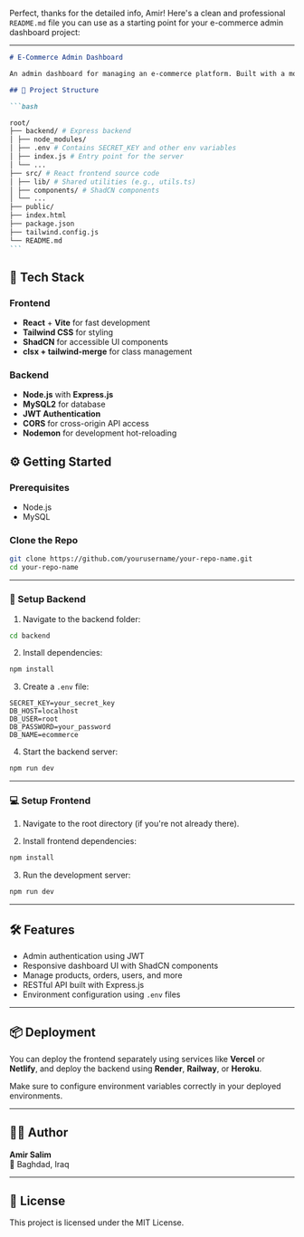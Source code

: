 Perfect, thanks for the detailed info, Amir! Here's a clean and professional `README.md` file you can use as a starting point for your e-commerce admin dashboard project:

---

````markdown
# E-Commerce Admin Dashboard

An admin dashboard for managing an e-commerce platform. Built with a modern stack featuring **React**, **Vite**, **Tailwind CSS**, and **ShadCN** on the frontend, with **Node.js**, **Express.js**, and **MySQL** on the backend.

## 📁 Project Structure

```bash

root/
├── backend/ # Express backend
│ ├── node_modules/
│ ├── .env # Contains SECRET_KEY and other env variables
│ ├── index.js # Entry point for the server
│ └── ...
├── src/ # React frontend source code
│ ├── lib/ # Shared utilities (e.g., utils.ts)
│ ├── components/ # ShadCN components
│ └── ...
├── public/
├── index.html
├── package.json
├── tailwind.config.js
└── README.md
```
````

## 🧰 Tech Stack

### Frontend

- **React** + **Vite** for fast development
- **Tailwind CSS** for styling
- **ShadCN** for accessible UI components
- **clsx + tailwind-merge** for class management

### Backend

- **Node.js** with **Express.js**
- **MySQL2** for database
- **JWT Authentication**
- **CORS** for cross-origin API access
- **Nodemon** for development hot-reloading

## ⚙️ Getting Started

### Prerequisites

- Node.js
- MySQL

### Clone the Repo

```bash
git clone https://github.com/yourusername/your-repo-name.git
cd your-repo-name
```

---

### 🔧 Setup Backend

1. Navigate to the backend folder:

```bash
cd backend
```

2. Install dependencies:

```bash
npm install
```

3. Create a `.env` file:

```env
SECRET_KEY=your_secret_key
DB_HOST=localhost
DB_USER=root
DB_PASSWORD=your_password
DB_NAME=ecommerce
```

4. Start the backend server:

```bash
npm run dev
```

---

### 💻 Setup Frontend

1. Navigate to the root directory (if you're not already there).

2. Install frontend dependencies:

```bash
npm install
```

3. Run the development server:

```bash
npm run dev
```

---

## 🛠 Features

- Admin authentication using JWT
- Responsive dashboard UI with ShadCN components
- Manage products, orders, users, and more
- RESTful API built with Express.js
- Environment configuration using `.env` files

---

## 📦 Deployment

You can deploy the frontend separately using services like **Vercel** or **Netlify**, and deploy the backend using **Render**, **Railway**, or **Heroku**.

Make sure to configure environment variables correctly in your deployed environments.

---

## 🧑‍💻 Author

**Amir Salim**  
📍 Baghdad, Iraq

---

## 📝 License

This project is licensed under the MIT License.
